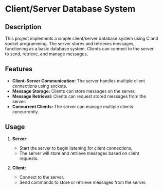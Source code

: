 # Client/Server Database System

## Description
This project implements a simple client/server database system using C and socket programming. The server stores and retrieves messages, functioning as a basic database system. Clients can connect to the server to send, retrieve, and manage messages.

## Features
- **Client-Server Communication:** The server handles multiple client connections using sockets.
- **Message Storage:** Clients can store messages on the server.
- **Message Retrieval:** Clients can request stored messages from the server.
- **Concurrent Clients:** The server can manage multiple clients concurrently.

## Usage
1. **Server:**
   - Start the server to begin listening for client connections.
   - The server will store and retrieve messages based on client requests.

2. **Client:**
   - Connect to the server.
   - Send commands to store or retrieve messages from the server.
